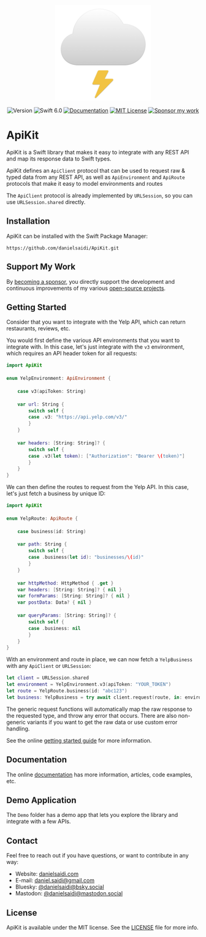 <p align="center">
    <img src="Resources/Icon.png" alt="Project Icon" width="250" />
</p>

<p align="center">
    <img src="https://img.shields.io/github/v/release/danielsaidi/ApiKit?color=%2300550&sort=semver" alt="Version" />
    <img src="https://img.shields.io/badge/swift-6.0-orange.svg" alt="Swift 6.0" />
    <a href="https://danielsaidi.github.io/ApiKit"><img src="https://img.shields.io/badge/documentation-web-blue.svg" alt="Documentation" /></a>
    <a href="https://github.com/danielsaidi/ApiKit/blob/master/LICENSE"><img src="https://img.shields.io/github/license/danielsaidi/ApiKit" alt="MIT License" /></a>
    <a href="https://github.com/sponsors/danielsaidi"><img src="https://img.shields.io/badge/sponsor-GitHub-red.svg" alt="Sponsor my work" /></a>
</p>


# ApiKit

ApiKit is a Swift library that makes it easy to integrate with any REST API and map its response data to Swift types.

ApiKit defines an ``ApiClient`` protocol that can be used to request raw & typed data from any REST API, as well as ``ApiEnvironment`` and ``ApiRoute`` protocols that make it easy to model environments and routes 

The ``ApiClient`` protocol is already implemented by ``URLSession``, so you can use ``URLSession.shared`` directly.



## Installation

ApiKit can be installed with the Swift Package Manager:

```
https://github.com/danielsaidi/ApiKit.git
```


## Support My Work

By [becoming a sponsor][Sponsors], you directly support the development and continuous improvements of my various [open-source projects][OpenSource].



## Getting Started

Consider that you want to integrate with the Yelp API, which can return restaurants, reviews, etc.

You would first define the various API environments that you want to integrate with. In this case, let's just integrate with the `v3` environment, which requires an API header token for all requests:

```swift
import ApiKit

enum YelpEnvironment: ApiEnvironment {

    case v3(apiToken: String)
    
    var url: String {
        switch self {
        case .v3: "https://api.yelp.com/v3/"
        }
    }
 
    var headers: [String: String]? {
        switch self {
        case .v3(let token): ["Authorization": "Bearer \(token)"]
        }
    }
}
```

We can then define the routes to request from the Yelp API. In this case, let's just fetch a business by unique ID:

```swift
import ApiKit

enum YelpRoute: ApiRoute {

    case business(id: String)

    var path: String {
        switch self {
        case .business(let id): "businesses/\(id)"
        }
    }

    var httpMethod: HttpMethod { .get }
    var headers: [String: String]? { nil }
    var formParams: [String: String]? { nil }
    var postData: Data? { nil }
    
    var queryParams: [String: String]? {
        switch self {
        case .business: nil
        }
    }
}
``` 

With an environment and route in place, we can now fetch a `YelpBusiness` with any ``ApiClient`` or ``URLSession``:

```swift
let client = URLSession.shared
let environment = YelpEnvironment.v3(apiToken: "YOUR_TOKEN")
let route = YelpRoute.business(id: "abc123") 
let business: YelpBusiness = try await client.request(route, in: environment)
```

The generic request functions will automatically map the raw response to the requested type, and throw any error that occurs. There are also non-generic variants if you want to get the raw data or use custom error handling.

See the online [getting started guide][Getting-Started] for more information.



## Documentation

The online [documentation][Documentation] has more information, articles, code examples, etc.



## Demo Application

The `Demo` folder has a demo app that lets you explore the library and integrate with a few APIs.



## Contact

Feel free to reach out if you have questions, or want to contribute in any way:

* Website: [danielsaidi.com][Website]
* E-mail: [daniel.saidi@gmail.com][Email]
* Bluesky: [@danielsaidi@bsky.social][Bluesky]
* Mastodon: [@danielsaidi@mastodon.social][Mastodon]



## License

ApiKit is available under the MIT license. See the [LICENSE][License] file for more info.



[Email]: mailto:daniel.saidi@gmail.com
[Website]: https://danielsaidi.com
[GitHub]: https://github.com/danielsaidi
[OpenSource]: https://danielsaidi.com/opensource
[Sponsors]: https://github.com/sponsors/danielsaidi

[Bluesky]: https://bsky.app/profile/danielsaidi.bsky.social
[Mastodon]: https://mastodon.social/@danielsaidi
[Twitter]: https://twitter.com/danielsaidi

[Documentation]: https://danielsaidi.github.io/ApiKit
[Getting-Started]: https://danielsaidi.github.io/ApiKit/documentation/apikit/getting-started
[License]: https://github.com/danielsaidi/ApiKit/blob/master/LICENSE

